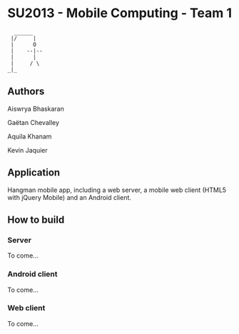 SU2013 - Mobile Computing - Team 1
==================================

      ______
     |/     |
     |      O  
     |    --|--
     |      |
     |     / \
    _|_
    

Authors
-------

Aiswrya Bhaskaran

Gaëtan Chevalley

Aquila Khanam

Kevin Jaquier

Application
-----------

Hangman mobile app, including a web server, a mobile web client (HTML5 with jQuery Mobile) and an Android client.

How to build
------------

### Server

To come...

### Android client

To come...

### Web client

To come...

